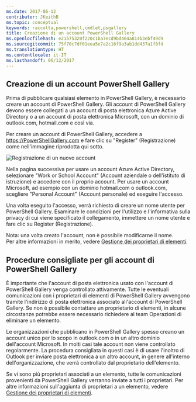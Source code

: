 ```yaml
---
ms.date: 2017-06-12
contributor: JKeithB
ms.topic: conceptual
keywords: raccolta,powershell,cmdlet,psgallery
title: Creazione di un account PowerShell Gallery
ms.openlocfilehash: e21575320f220c1ba7ecd9bd464a814b3ebf49d9
ms.sourcegitcommit: 75f70c7df01eea5e7a2c16f9a3ab1dd437a1f8fd
ms.translationtype: HT
ms.contentlocale: it-IT
ms.lasthandoff: 06/12/2017
---
```

<a id="creating-a-powershell-gallery-account" class="xliff"></a>
## Creazione di un account PowerShell Gallery

Prima di pubblicare qualsiasi elemento in PowerShell Gallery, è necessario creare un account di PowerShell Gallery. Gli account di PowerShell Gallery devono essere collegati a un account di posta elettronica Azure Active Directory o a un account di posta elettronica Microsoft, con un dominio di outlook.com, hotmail.com e così via.

Per creare un account di PowerShell Gallery, accedere a https://PowerShellGallery.com e fare clic su "Register" (Registrazione) come nell'immagine riprodotta qui sotto. 

![Registrazione di un nuovo account](./images/CreatingAccount-Register.png)

Nella pagina successiva per usare un account Azure Active Directory, selezionare "Work or School Account" (Account aziendale o dell'istituto di istruzione) e accedere con il proprio account. Per usare un account Microsoft, ad esempio con un dominio hotmail.com o outlook.com, scegliere "Personal Account" (Account personale) ed eseguire l'accesso. 

Una volta eseguito l'accesso, verrà richiesto di creare un nome utente per PowerShell Gallery. Esaminare le condizioni per l'utilizzo e l'informativa sulla privacy di cui viene specificato il collegamento, immettere un nome utente e fare clic su Register (Registrazione).

Nota: una volta creato l'account, non è possibile modificarne il nome.  
Per altre informazioni in merito, vedere [Gestione dei proprietari di elementi](https://msdn.microsoft.com/en-us/powershell/gallery/psgallery/managing-item-owners).

<a id="recommended-practices-for-powershell-gallery-accounts" class="xliff"></a>
## Procedure consigliate per gli account di PowerShell Gallery

È importante che l'account di posta elettronica usato con l'account di PowerShell Gallery venga controllato attivamente.
Tutte le eventuali comunicazioni con i proprietari di elementi di PowerShell Gallery avvengono tramite l'indirizzo di posta elettronica associato all'account di PowerShell Gallery.
Se non è possibile contattare un proprietario di elementi, in alcune circostanze potrebbe essere necessario richiedere al team Operazioni di eliminare un elemento.

Le organizzazioni che pubblicano in PowerShell Gallery spesso creano un account unico per lo scopo in outlook.com o in un altro dominio dell'account Microsoft.
In molti casi tale account non viene controllato regolarmente. La procedura consigliata in questi casi è di usare l'inoltro di Outlook per inviare posta elettronica a un altro account, in genere all'interno dell'organizzazione, che verrà controllato dal proprietario dell'elemento.

Se vi sono più proprietari associati a un elemento, tutte le comunicazioni provenienti da PowerShell Gallery verranno inviate a tutti i proprietari.
Per altre informazioni sull'aggiunta di proprietari a un elemento, vedere [Gestione dei proprietari di elementi](https://msdn.microsoft.com/en-us/powershell/gallery/psgallery/managing-item-owners). 

